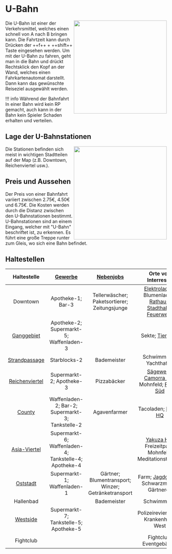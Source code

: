 # U-Bahn


<img align="right" width="290" eight="200" src="../../../assets/image/Öpnv/UBahn.png">


Die U-Bahn ist einer der Verkehrsmittel, welches einen schnell von A nach B bringen kann. Die Fahrtzeit kann durch Drücken der ++f++ + ++shift++ Taste eingesehen werden. Um mit der U-Bahn zu fahren, geht man in die Bahn und drückt Rechtsklick den Kopf an der Wand, welches einen Fahrkartenautomat darstellt. Dann kann das gewünschte Reiseziel ausgewählt werden. 

!!! info Während der Bahnfahrt
    In einer Bahn wird kein RP gemacht, auch kann in der Bahn kein Spieler Schaden erhalten und verteilen.

## Lage der U-Bahnstationen


<img align="right" width="290" eight="200" src="../../../assets/image/Öpnv/UBahnstation.png">


Die Stationen befinden sich meist in wichtigen Stadtteilen auf der Map (z.B. Downtown, Reichenviertel usw.).

## Preis und Aussehen
Der Preis von einer Bahnfahrt variiert zwischen 2.75€, 4.50€ und 6.75€. Die Kosten werden durch die Distanz zwischen den U-Bahnstationen bestimmt.
U-Bahnstationen sind an einem Eingang, welcher mit "U-Bahn" beschriftet ist, zu erkennen. Es führt eine große Treppe runter zum Gleis, wo sich eine Bahn befindet.

## Haltestellen

| Haltestelle | [Gewerbe](../../pages/biz/business.md) | [Nebenjobs](../../pages/nebenjobs/nebenjobs.md) | Orte von Interresse|
| :-: | :-: | :-: | :-: |
| Downtown | Apotheke-1; Bar-3 | Tellerwäscher; Paketsortierer; Zeitungsjunge | [Elektroladen](../../pages/allgemein/handy.md); Blumenladen; [Rathaus](../../pages/orte/rathaus.md); [Stadthalle](../../pages/orte/stadthalle.md); [Feuerwehr](../../pages/fraktionen/rettungsdienst.md) |
| [Ganggebiet](../../pages/gebiete/ganggebiet.md) | Apotheke-2; Supermarkt-5; Waffenladen-3 |  | Sekte; [Tierheim](../../pages/gebäude/tierheim.md) |
| [Strandpassage](../../pages/gebiete/strandpassage.md) | Starblocks-2 | Bademeister | Schwimmbad; Yachthafen |
| [Reichenviertel](../../pages/gebiete/reichenviertel.md) | Supermarkt-2; Apotheke-3 | Pizzabäcker | [Sägewerk](../../pages/nebenjobs/sägewerk.md); [Camorra HQ](../../pages/fraktionen/camorra.md); Mohnfeld; [Polizei Süd](../../pages/fraktionen/polizei.md) |
| [County](../../pages/gebiete/county.md) | Waffenladen-2; Bar-2; Supermarkt-3; Tankstelle-2 | Agavenfarmer | Tacoladen; [Kartell HQ](../../pages/fraktionen/kartell.md) |
| [Asia-Viertel](../../pages/gebiete/asiaviertel.md) | Supermarkt-6; Waffenladen-4; Tankstelle-4; Apotheke-4 |  | [Yakuza HQ](../../pages/fraktionen/yakuza.md); Freizeitpark; Mohnfeld; Meditationstempel |
| [Oststadt](../../pages/gebiete/oststadt.md) | Supermarkt-1; Waffenladen-1 |  Gärtner; Blumentransport; Winzer; Getränketransport | Farm; [Jagdgebiet](../../pages/nebenjobs/jagd.md); Schwarzmarkt; Gärtnerei;  |
| Hallenbad | | Bademeister | Schwimmbad |
| [Westside](../../pages/gebiete/westside.md) | Supermarkt-7; Tankstelle-5; Apotheke-5 |  | Polizeirevier West; Krankenhaus West |
| Fightclub | | | Fightclub; Eventgebäude |
